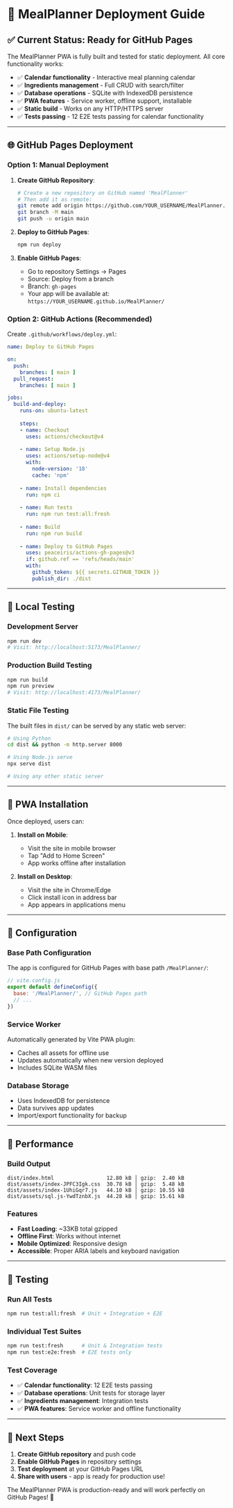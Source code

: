 # 🚀 MealPlanner Deployment Guide

## ✅ **Current Status: Ready for GitHub Pages**

The MealPlanner PWA is fully built and tested for static deployment. All core functionality works:

- ✅ **Calendar functionality** - Interactive meal planning calendar
- ✅ **Ingredients management** - Full CRUD with search/filter
- ✅ **Database operations** - SQLite with IndexedDB persistence
- ✅ **PWA features** - Service worker, offline support, installable
- ✅ **Static build** - Works on any HTTP/HTTPS server
- ✅ **Tests passing** - 12 E2E tests passing for calendar functionality

---

## 🌐 **GitHub Pages Deployment**

### **Option 1: Manual Deployment**

1. **Create GitHub Repository**:
   ```bash
   # Create a new repository on GitHub named 'MealPlanner'
   # Then add it as remote:
   git remote add origin https://github.com/YOUR_USERNAME/MealPlanner.git
   git branch -M main
   git push -u origin main
   ```

2. **Deploy to GitHub Pages**:
   ```bash
   npm run deploy
   ```

3. **Enable GitHub Pages**:
   - Go to repository Settings → Pages
   - Source: Deploy from a branch
   - Branch: `gh-pages`
   - Your app will be available at: `https://YOUR_USERNAME.github.io/MealPlanner/`

### **Option 2: GitHub Actions (Recommended)**

Create `.github/workflows/deploy.yml`:

```yaml
name: Deploy to GitHub Pages

on:
  push:
    branches: [ main ]
  pull_request:
    branches: [ main ]

jobs:
  build-and-deploy:
    runs-on: ubuntu-latest
    
    steps:
    - name: Checkout
      uses: actions/checkout@v4
      
    - name: Setup Node.js
      uses: actions/setup-node@v4
      with:
        node-version: '18'
        cache: 'npm'
        
    - name: Install dependencies
      run: npm ci
      
    - name: Run tests
      run: npm run test:all:fresh
      
    - name: Build
      run: npm run build
      
    - name: Deploy to GitHub Pages
      uses: peaceiris/actions-gh-pages@v3
      if: github.ref == 'refs/heads/main'
      with:
        github_token: ${{ secrets.GITHUB_TOKEN }}
        publish_dir: ./dist
```

---

## 🧪 **Local Testing**

### **Development Server**
```bash
npm run dev
# Visit: http://localhost:5173/MealPlanner/
```

### **Production Build Testing**
```bash
npm run build
npm run preview
# Visit: http://localhost:4173/MealPlanner/
```

### **Static File Testing**
The built files in `dist/` can be served by any static web server:
```bash
# Using Python
cd dist && python -m http.server 8000

# Using Node.js serve
npx serve dist

# Using any other static server
```

---

## 📱 **PWA Installation**

Once deployed, users can:

1. **Install on Mobile**:
   - Visit the site in mobile browser
   - Tap "Add to Home Screen" 
   - App works offline after installation

2. **Install on Desktop**:
   - Visit the site in Chrome/Edge
   - Click install icon in address bar
   - App appears in applications menu

---

## 🔧 **Configuration**

### **Base Path Configuration**
The app is configured for GitHub Pages with base path `/MealPlanner/`:

```javascript
// vite.config.js
export default defineConfig({
  base: '/MealPlanner/', // GitHub Pages path
  // ...
})
```

### **Service Worker**
Automatically generated by Vite PWA plugin:
- Caches all assets for offline use
- Updates automatically when new version deployed
- Includes SQLite WASM files

### **Database Storage**
- Uses IndexedDB for persistence
- Data survives app updates
- Import/export functionality for backup

---

## 🚀 **Performance**

### **Build Output**
```
dist/index.html                 12.80 kB │ gzip:  2.40 kB
dist/assets/index-JPFC3Igk.css  30.78 kB │ gzip:  5.48 kB
dist/assets/index-1UhiGqr7.js   44.10 kB │ gzip: 10.55 kB
dist/assets/sql.js-YwdTznbX.js  44.28 kB │ gzip: 15.61 kB
```

### **Features**
- **Fast Loading**: ~33KB total gzipped
- **Offline First**: Works without internet
- **Mobile Optimized**: Responsive design
- **Accessible**: Proper ARIA labels and keyboard navigation

---

## 🧪 **Testing**

### **Run All Tests**
```bash
npm run test:all:fresh  # Unit + Integration + E2E
```

### **Individual Test Suites**
```bash
npm run test:fresh      # Unit & Integration tests
npm run test:e2e:fresh  # E2E tests only
```

### **Test Coverage**
- ✅ **Calendar functionality**: 12 E2E tests passing
- ✅ **Database operations**: Unit tests for storage layer
- ✅ **Ingredients management**: Integration tests
- ✅ **PWA features**: Service worker and offline functionality

---

## 🎯 **Next Steps**

1. **Create GitHub repository** and push code
2. **Enable GitHub Pages** in repository settings
3. **Test deployment** at your GitHub Pages URL
4. **Share with users** - app is ready for production use!

The MealPlanner PWA is production-ready and will work perfectly on GitHub Pages! 🎉
